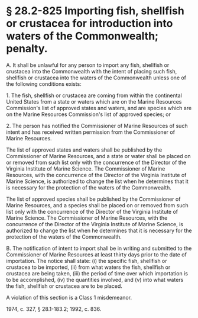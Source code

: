 # § 28.2-825 Importing fish, shellfish or crustacea for introduction into waters of the Commonwealth; penalty.

<p>A. It shall be unlawful for any person to import any fish, shellfish or crustacea into the Commonwealth with the intent of placing such fish, shellfish or crustacea into the waters of the Commonwealth unless one of the following conditions exists:</p><p>1. The fish, shellfish or crustacea are coming from within the continental United States from a state or waters which are on the Marine Resources Commission's list of approved states and waters, and are species which are on the Marine Resources Commission's list of approved species; or</p><p>2. The person has notified the Commissioner of Marine Resources of such intent and has received written permission from the Commissioner of Marine Resources.</p><p>The list of approved states and waters shall be published by the Commissioner of Marine Resources, and a state or water shall be placed on or removed from such list only with the concurrence of the Director of the Virginia Institute of Marine Science. The Commissioner of Marine Resources, with the concurrence of the Director of the Virginia Institute of Marine Science, is authorized to change the list when he determines that it is necessary for the protection of the waters of the Commonwealth.</p><p>The list of approved species shall be published by the Commissioner of Marine Resources, and a species shall be placed on or removed from such list only with the concurrence of the Director of the Virginia Institute of Marine Science. The Commissioner of Marine Resources, with the concurrence of the Director of the Virginia Institute of Marine Science, is authorized to change the list when he determines that it is necessary for the protection of the waters of the Commonwealth.</p><p>B. The notification of intent to import shall be in writing and submitted to the Commissioner of Marine Resources at least thirty days prior to the date of importation. The notice shall state: (i) the specific fish, shellfish or crustacea to be imported, (ii) from what waters the fish, shellfish or crustacea are being taken, (iii) the period of time over which importation is to be accomplished, (iv) the quantities involved, and (v) into what waters the fish, shellfish or crustacea are to be placed.</p><p>A violation of this section is a Class 1 misdemeanor.</p><p>1974, c. 327, § 28.1-183.2; 1992, c. 836.</p>